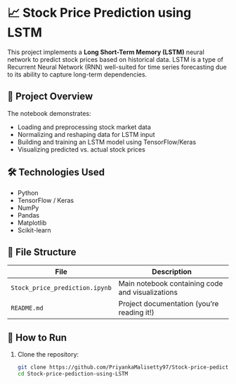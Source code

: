 # 📈 Stock Price Prediction using LSTM

This project implements a **Long Short-Term Memory (LSTM)** neural network to predict stock prices based on historical data. LSTM is a type of Recurrent Neural Network (RNN) well-suited for time series forecasting due to its ability to capture long-term dependencies.

## 🧠 Project Overview

The notebook demonstrates:
- Loading and preprocessing stock market data
- Normalizing and reshaping data for LSTM input
- Building and training an LSTM model using TensorFlow/Keras
- Visualizing predicted vs. actual stock prices

## 🛠️ Technologies Used

- Python
- TensorFlow / Keras
- NumPy
- Pandas
- Matplotlib
- Scikit-learn

## 📂 File Structure

| File                          | Description                                      |
|-------------------------------|--------------------------------------------------|
| `Stock_price_prediction.ipynb` | Main notebook containing code and visualizations |
| `README.md`                   | Project documentation (you’re reading it!)       |

## 🚀 How to Run

1. Clone the repository:
   ```bash
   git clone https://github.com/PriyankaMalisetty97/Stock-price-pediction-using-LSTM.git
   cd Stock-price-pediction-using-LSTM
